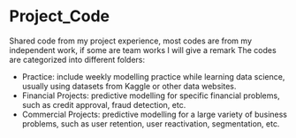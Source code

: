 # Project_Code
Shared code from my project experience, most codes are from my independent work, if some are team works I will give a remark
The codes are categorized into different folders: 
- Practice: include weekly modelling practice while learning data science, usually using datasets from Kaggle or other data websites.
- Financial Projects: predictive modelling for specific financial problems, such as credit approval, fraud detection, etc.
- Commercial Projects: predictive modelling for a large variety of business problems, such as user retention, user reactivation, segmentation, etc.
